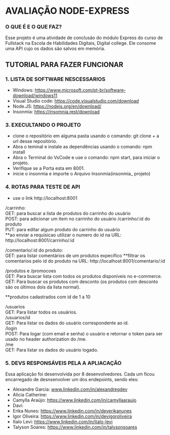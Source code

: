 # AVALIAÇÃO NODE-EXPRESS
### O QUE É E O QUE FAZ?
  Esse projeto é uma atividade de conclusão do módulo Express do curso de Fullstack na Escola de Habilidades Digitais, Digital college.
  Ele consome uma API cujo os dados são salvos em memória.

## TUTORIAL PARA FAZER FUNCIONAR

### 1. LISTA DE SOFTWARE NESCESSARIOS 
- Windows: https://www.microsoft.com/pt-br/software-download/windows11
- Visual Studio code: https://code.visualstudio.com/download
- Node.JS: https://nodejs.org/en/download/
- Insonmia: https://insomnia.rest/download

### 3. EXECULTANDO O PROJETO
- clone o repositório em alguma pasta usando o comando: git clone + a url desse repositório.
- Abra o teminal e instale as dependências usando o comando: npm install
- Abra o Terminal do VsCode e use o comando: npm start, para iniciar o projeto.
- Verifique se a Porta esta em 8001.
- inicie o insonmia e importe o Arquivo Insonmia(insonmia_ projeto)


### 4. ROTAS PARA TESTE DE API

- use o link http://localhost:8001 

/carrinho:<br>
GET: para buscar a lista de produtos do carrinho do usuário<br>
POST: para adicionar um item no carrinho do usuário
/carrinho/:id do produto<br>
PUT: para editar algum produto do carrinho do usuário<br>
**ao enviar a requisicao utilizar o numero do id na URL: http://localhost:8001/carrinho/:id<br>

/comentario/:id do produto:<br>
GET: para listar comentários de um produtos expecifico
**filtrar os comentarios pelo id do produto na URL: http://localhost:8001/comentario/:id

 /produtos e /promocoes<br>
 GET: Para buscar lista com todos os produtos disponíveis no e-commerce.<br>
 GET: Para buscar os produtos com desconto (os produtos com desconto são os últimos dois da lista normal).

**produtos cadastrados com id de 1 a 10

/usuarios<br>
GET: Para listar todos os usuários.<br>
/usuarios/id<br>
GET: Para listar os dados do usuário correspondente ao id.<br>
/login<br>
POST: Para logar (com email e senha) o usuário e retornar o token para ser usado no header authorization do /me.<br>
/me<br>
GET: Para listar os dados do usuário logado.

### 5. DEVS RESPONSÁVEIS PELA A APLIACAÇÃO
Essa aplicação foi desenvolvida por 8 desenvolvedores. Cada um ficou encarregado de desnsenvolver um dos endepoints, sendo eles:
- Alexandre Garcia: www.linkedin.com/in/alexandregdev
- Alicia Catherine: 
- Camylla Araújo: https://www.linkedin.com/in/camyllaaraujo
- Davi:
- Erika Nunes: https://www.linkedin.com/in/deverikanunes
- Igor Oliveira: https://www.linkedin.com/in/devigoroliveira
- Italo Levi: https://www.linkedin.com/in/italo-levi
- Talyson Soares: https://www.linkedin.com/in/talysonsoares



